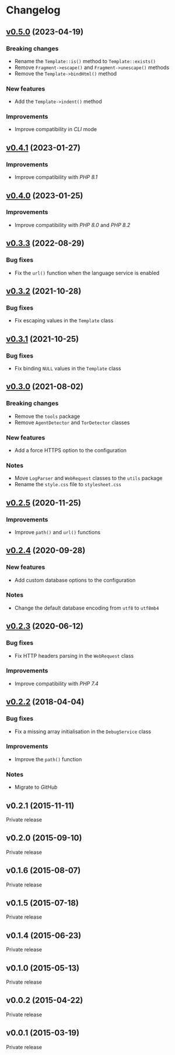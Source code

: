 # Changelog

## [v0.5.0](https://github.com/AlexisJehan/Amity/releases/tag/v0.5.0) (2023-04-19)

### Breaking changes
- Rename the `Template::is()` method to `Template::exists()`
- Remove `Fragment->escape()` and `Fragment->unescape()` methods
- Remove the `Template->bindHtml()` method

### New features
- Add the `Template->indent()` method

### Improvements
- Improve compatibility in _CLI_ mode

## [v0.4.1](https://github.com/AlexisJehan/Amity/releases/tag/v0.4.1) (2023-01-27)

### Improvements
- Improve compatibility with _PHP 8.1_

## [v0.4.0](https://github.com/AlexisJehan/Amity/releases/tag/v0.4.0) (2023-01-25)

### Improvements
- Improve compatibility with _PHP 8.0_ and _PHP 8.2_

## [v0.3.3](https://github.com/AlexisJehan/Amity/releases/tag/v0.3.3) (2022-08-29)

### Bug fixes
- Fix the `url()` function when the language service is enabled

## [v0.3.2](https://github.com/AlexisJehan/Amity/releases/tag/v0.3.2) (2021-10-28)

### Bug fixes
- Fix escaping values in the `Template` class

## [v0.3.1](https://github.com/AlexisJehan/Amity/releases/tag/v0.3.1) (2021-10-25)

### Bug fixes
- Fix binding `NULL` values in the `Template` class

## [v0.3.0](https://github.com/AlexisJehan/Amity/releases/tag/v0.3.0) (2021-08-02)

### Breaking changes
- Remove the `tools` package
- Remove `AgentDetector` and `TorDetector` classes

### New features
- Add a force HTTPS option to the configuration

### Notes
- Move `LogParser` and `WebRequest` classes to the `utils` package
- Rename the `style.css` file to `stylesheet.css`

## [v0.2.5](https://github.com/AlexisJehan/Amity/releases/tag/v0.2.5) (2020-11-25)

### Improvements
- Improve `path()` and `url()` functions

## [v0.2.4](https://github.com/AlexisJehan/Amity/releases/tag/v0.2.4) (2020-09-28)

### New features
- Add custom database options to the configuration

### Notes
- Change the default database encoding from `utf8` to `utf8mb4`

## [v0.2.3](https://github.com/AlexisJehan/Amity/releases/tag/v0.2.3) (2020-06-12)

### Bug fixes
- Fix HTTP headers parsing in the `WebRequest` class

### Improvements
- Improve compatibility with _PHP 7.4_

## [v0.2.2](https://github.com/AlexisJehan/Amity/releases/tag/v0.2.2) (2018-04-04)

### Bug fixes
- Fix a missing array initialisation in the `DebugService` class

### Improvements
- Improve the `path()` function

### Notes
- Migrate to _GitHub_

## v0.2.1 (2015-11-11)
Private release

## v0.2.0 (2015-09-10)
Private release

## v0.1.6 (2015-08-07)
Private release

## v0.1.5 (2015-07-18)
Private release

## v0.1.4 (2015-06-23)
Private release

## v0.1.0 (2015-05-13)
Private release

## v0.0.2 (2015-04-22)
Private release

## v0.0.1 (2015-03-19)
Private release